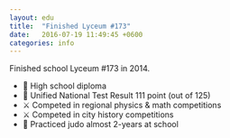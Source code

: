 ```yaml
---
layout: edu
title:  "Finished Lyceum #173"
date:   2016-07-19 11:49:45 +0600
categories: info
---
```

Finished school Lyceum #173 in 2014.
  - 📃 High school diploma
  - 📃 Unified National Test Result 111 point (out of 125)
  - ⚔️ Competed in regional physics & math competitions
  - ⚔️ Competed in city history competitions
  - 🥋 Practiced judo almost 2-years at school
